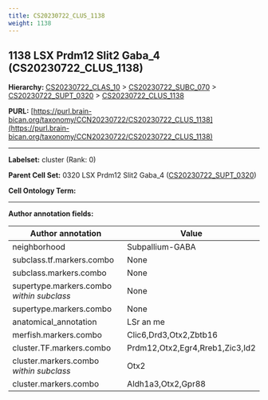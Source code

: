 ```yaml
---
title: CS20230722_CLUS_1138
weight: 1138
---
```

## 1138 LSX Prdm12 Slit2 Gaba_4 (CS20230722_CLUS_1138)
<b>Hierarchy: </b>
[CS20230722_CLAS_10](../CS20230722_CLAS_10) >
[CS20230722_SUBC_070](../CS20230722_SUBC_070) >
[CS20230722_SUPT_0320](../CS20230722_SUPT_0320) >
[CS20230722_CLUS_1138](../CS20230722_CLUS_1138)

**PURL:** [https://purl.brain-bican.org/taxonomy/CCN20230722/CS20230722_CLUS_1138](https://purl.brain-bican.org/taxonomy/CCN20230722/CS20230722_CLUS_1138)

---


**Labelset:** cluster (Rank: 0)

**Parent Cell Set:** 0320 LSX Prdm12 Slit2 Gaba_4 ([CS20230722_SUPT_0320](../CS20230722_SUPT_0320))



**Cell Ontology Term:** 

[MARKER GENES.]: #


---

[TRANSFERRED ANNOTATIONS.]: #


[AUTHOR ANNOTATION FIELDS.]: #


**Author annotation fields:**

| Author annotation | Value |
|-------------------|-------|
|neighborhood|Subpallium-GABA|
|subclass.tf.markers.combo|None|
|subclass.markers.combo|None|
|supertype.markers.combo _within subclass_|None|
|supertype.markers.combo|None|
|anatomical_annotation|LSr an me|
|merfish.markers.combo|Clic6,Drd3,Otx2,Zbtb16|
|cluster.TF.markers.combo|Prdm12,Otx2,Egr4,Rreb1,Zic3,Id2|
|cluster.markers.combo _within subclass_|Otx2|
|cluster.markers.combo|Aldh1a3,Otx2,Gpr88|
